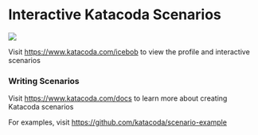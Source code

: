 # Interactive Katacoda Scenarios

[![](http://shields.katacoda.com/katacoda/icebob/count.svg)](https://www.katacoda.com/icebob "Get your profile on Katacoda.com")

Visit https://www.katacoda.com/icebob to view the profile and interactive scenarios

### Writing Scenarios
Visit https://www.katacoda.com/docs to learn more about creating Katacoda scenarios

For examples, visit https://github.com/katacoda/scenario-example
